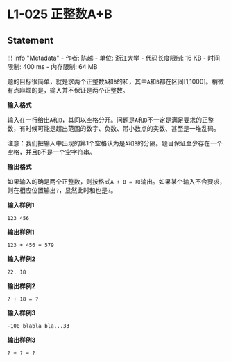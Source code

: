 
# L1-025 正整数A+B

## Statement

!!! info "Metadata"
    - 作者: 陈越
    - 单位: 浙江大学
    - 代码长度限制: 16 KB
    - 时间限制: 400 ms
    - 内存限制: 64 MB

题的目标很简单，就是求两个正整数`A`和`B`的和，其中`A`和`B`都在区间[1,1000]。稍微有点麻烦的是，输入并不保证是两个正整数。

**输入格式**

输入在一行给出`A`和`B`，其间以空格分开。问题是`A`和`B`不一定是满足要求的正整数，有时候可能是超出范围的数字、负数、带小数点的实数、甚至是一堆乱码。

注意：我们把输入中出现的第1个空格认为是`A`和`B`的分隔。题目保证至少存在一个空格，并且`B`不是一个空字符串。

**输出格式**

如果输入的确是两个正整数，则按格式`A + B = 和`输出。如果某个输入不合要求，则在相应位置输出`?`，显然此时和也是`?`。

**输入样例1**
```plaintext
123 456
```

**输出样例1**
```plaintext
123 + 456 = 579
```

**输入样例2**
```
22. 18
```

**输出样例2**
```
? + 18 = ?
```

**输入样例3**
```
-100 blabla bla...33
```

**输出样例3**
```
? + ? = ?
```
